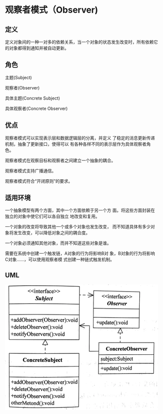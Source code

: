 # 观察者模式（Observer)

## 定义

定义对象间的一种一对多的依赖关系，当一个对象的状态发生改变时，所有依赖它的对象都得到通知并被自动更新。

## 角色

主题(Subject)

观察者(Observer)

具体主题(Concrete Subject)

具体观察者(Concrete Observer)

## 优点

观察者模式可以实现表示层和数据逻辑层的分离，并定义 了稳定的消息更新传递机制，抽象了更新接口，使得可以 有各种各样不同的表示层作为具体观察者角色。

观察者模式在观察目标和观察者之间建立一个抽象的耦合。

观察者模式支持广播通信。

观察者模式符合“开闭原则”的要求。

## 适用环境

一个抽象模型有两个方面，其中一个方面依赖于另一个方 面。将这些方面封装在独立的对象中使它们可以各自独立 地改变和复用。

一个对象的改变将导致其他一个或多个对象也发生改变， 而不知道具体有多少对象将发生改变，可以降低对象之间的耦合度。

一个对象必须通知其他对象，而并不知道这些对象是谁。

需要在系统中创建一个触发链，A对象的行为将影响B对 象，B对象的行为将影响C对象……，可以使用观察者模 式创建一种链式触发机制。

## UML

![](img/6d000b24-ccf0-49b6-aa33-fea6ee25945d-1215388.png)